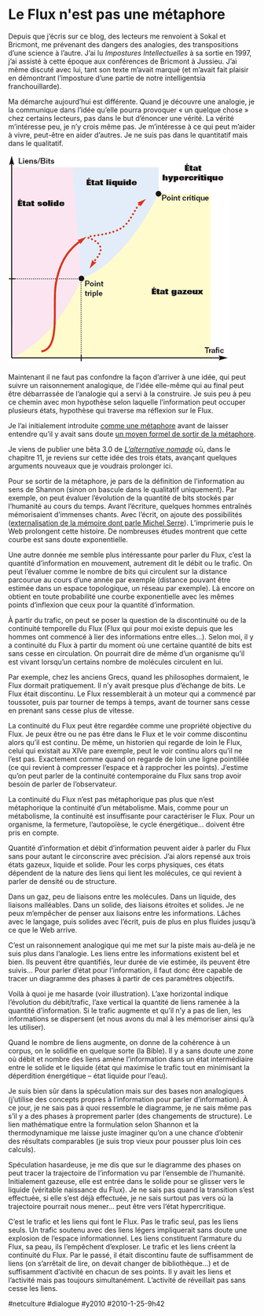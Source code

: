 # Le Flux n'est pas une métaphore

Depuis que j’écris sur ce blog, des lecteurs me renvoient à Sokal et Bricmont, me prévenant des dangers des analogies, des transpositions d’une science à l’autre. J’ai lu *Impostures Intellectuelles* à sa sortie en 1997, j’ai assisté à cette époque aux conférences de Bricmont à Jussieu. J’ai même discuté avec lui, tant son texte m’avait marqué (et m’avait fait plaisir en démontrant l’imposture d’une partie de notre intelligentsia franchouillarde).

Ma démarche aujourd’hui est différente. Quand je découvre une analogie, je la communique dans l’idée qu’elle pourra provoquer « un quelque chose » chez certains lecteurs, pas dans le but d’énoncer une vérité. La vérité m’intéresse peu, je n’y crois même pas. Je m’intéresse à ce qui peut m’aider à vivre, peut-être en aider d’autres. Je ne suis pas dans le quantitatif mais dans le qualitatif.

![](_i/3states.png)

Maintenant il ne faut pas confondre la façon d’arriver à une idée, qui peut suivre un raisonnement analogique, de l’idée elle-même qui au final peut être débarrassée de l’analogie qui a servi à la construire. Je suis peu à peu ce chemin avec mon hypothèse selon laquelle l’information peut occuper plusieurs états, hypothèse qui traverse ma réflexion sur le Flux.

Je l’ai initialement introduite [comme une métaphore](../../2009/9/le-flux-troisieme-etat-de-linformation.md) avant de laisser entendre qu’il y avait sans doute [un moyen formel de sortir de la métaphore](../../2009/10/l%E2%80%99information-dans-tous-ses-etats.md).

Je viens de publier une bêta 3.0 de *[L’alternative nomade](../../books/alternative-nomade.md)* où, dans le chapitre 11, je reviens sur cette idée des trois états, avançant quelques arguments nouveaux que je voudrais prolonger ici.

Pour se sortir de la métaphore, je pars de la définition de l’information au sens de Shannon (sinon on bascule dans le qualitatif uniquement). Par exemple, on peut évaluer l’évolution de la quantité de bits stockés par l’humanité au cours du temps. Avant l’écriture, quelques hommes entraînés mémorisaient d’immenses chants. Avec l’écrit, on ajoute des possibilités ([externalisation de la mémoire dont parle Michel Serre](../../2006/9/reseau-ou-espace.md)). L’imprimerie puis le Web prolongent cette histoire. De nombreuses études montrent que cette courbe est sans doute exponentielle.

Une autre donnée me semble plus intéressante pour parler du Flux, c’est la quantité d’information en mouvement, autrement dit le débit ou le trafic. On peut l’évaluer comme le nombre de bits qui circulent sur la distance parcourue au cours d’une année par exemple (distance pouvant être estimée dans un espace topologique, un réseau par exemple). Là encore on obtient en toute probabilité une courbe exponentielle avec les mêmes points d’inflexion que ceux pour la quantité d’information.

À partir du trafic, on peut se poser la question de la discontinuité ou de la continuité temporelle du Flux (Flux qui pour moi existe depuis que les hommes ont commencé à lier des informations entre elles…). Selon moi, il y a continuité du Flux à partir du moment où une certaine quantité de bits est sans cesse en circulation. On pourrait dire de même d’un organisme qu’il est vivant lorsqu’un certains nombre de molécules circulent en lui.

Par exemple, chez les anciens Grecs, quand les philosophes dormaient, le Flux dormait pratiquement. Il n’y avait presque plus d’échange de bits. Le Flux était discontinu. Le Flux ressemblerait à un moteur qui a commencé par toussoter, puis par tourner de temps à temps, avant de tourner sans cesse en prenant sans cesse plus de vitesse.

La continuité du Flux peut être regardée comme une propriété objective du Flux. Je peux être ou ne pas être dans le Flux et le voir comme discontinu alors qu’il est continu. De même, un historien qui regarde de loin le Flux, celui qui existait au XIVe pare exemple, peut le voir continu alors qu’il ne l’est pas. Exactement comme quand on regarde de loin une ligne pointillée (ce qui revient à compresser l’espace et à rapprocher les points). J’estime qu’on peut parler de la continuité contemporaine du Flux sans trop avoir besoin de parler de l’observateur.

La continuité du Flux n’est pas métaphorique pas plus que n’est métaphorique la continuité d’un métabolisme. Mais, comme pour un métabolisme, la continuité est insuffisante pour caractériser le Flux. Pour un organisme, la fermeture, l’autopoïèse, le cycle énergétique… doivent être pris en compte.

Quantité d’information et débit d’information peuvent aider à parler du Flux sans pour autant le circonscrire avec précision. J’ai alors repensé aux trois états gazeux, liquide et solide. Pour les corps physiques, ces états dépendent de la nature des liens qui lient les molécules, ce qui revient à parler de densité ou de structure.

Dans un gaz, peu de liaisons entre les molécules. Dans un liquide, des liaisons malléables. Dans un solide, des liaisons étroites et solides. Je ne peux m’empêcher de penser aux liaisons entre les informations. Lâches avec le langage, puis solides avec l’écrit, puis de plus en plus fluides jusqu’à ce que le Web arrive.

C’est un raisonnement analogique qui me met sur la piste mais au-delà je ne suis plus dans l’analogie. Les liens entre les informations existent bel et bien. Ils peuvent être quantifiés, leur durée de vie estimée, ils peuvent être suivis… Pour parler d’état pour l’information, il faut donc être capable de tracer un diagramme des phases à partir de ces paramètres objectifs.

Voilà à quoi je me hasarde (voir illustration). L’axe horizontal indique l’évolution du débit/trafic, l’axe vertical la quantité de liens ramenée à la quantité d’information. Si le trafic augmente et qu’il n’y a pas de lien, les informations se dispersent (et nous avons du mal à les mémoriser ainsi qu’à les utiliser).

Quand le nombre de liens augmente, on donne de la cohérence à un corpus, on le solidifie en quelque sorte (la Bible). Il y a sans doute une zone où débit et nombre des liens amène l’information dans un état intermédiaire entre le solide et le liquide (état qui maximise le trafic tout en minimisant la déperdition énergétique – état liquide pour l’eau).

Je suis bien sûr dans la spéculation mais sur des bases non analogiques (j’utilise des concepts propres à l’information pour parler d’information). À ce jour, je ne sais pas à quoi ressemble le diagramme, je ne sais même pas s’il y a des phases à proprement parler (des changements de structure). Le lien mathématique entre la formulation selon Shannon et la thermodynamique me laisse juste imaginer qu’on a une chance d’obtenir des résultats comparables (je suis trop vieux pour pousser plus loin ces calculs).

Spéculation hasardeuse, je me dis que sur le diagramme des phases on peut tracer la trajectoire de l’information vu par l’ensemble de l’humanité. Initialement gazeuse, elle est entrée dans le solide pour se glisser vers le liquide (véritable naissance du Flux). Je ne sais pas quand la transition s’est effectuée, si elle s’est déjà effectuée, je ne sais surtout pas vers où la trajectoire pourrait nous mener… peut être vers l’état hypercritique.

C’est le trafic et les liens qui font le Flux. Pas le trafic seul, pas les liens seuls. Un trafic soutenu avec des liens légers impliquerait sans doute une explosion de l’espace informationnel. Les liens constituent l’armature du Flux, sa peau, ils l’empêchent d’exploser. Le trafic et les liens créent la continuité du Flux. Par le passé, il était discontinu faute de suffisamment de liens (on s’arrêtait de lire, on devait changer de bibliothèque…) et de suffisamment d’activité en chacun de ses points. Il y avait les liens et l’activité mais pas toujours simultanément. L’activité de réveillait pas sans cesse les liens.

#netculture #dialogue #y2010 #2010-1-25-9h42
